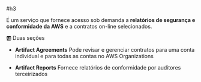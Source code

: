 #h3 

É um serviço que fornece acesso sob demanda a **relatórios de segurança e conformidade da AWS** e a contratos on-line selecionados.

 🆎 Duas seções
- **Artifact Agreements**
    Pode revisar e gerenciar contratos para uma conta individual e para todas as contas no AWS Organizations
    
- **Artifact Reports**
    Fornece relatórios de conformidade por auditores terceirizados
    

